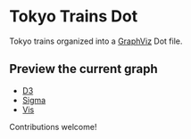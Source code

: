 # Tokyo Trains Dot

Tokyo trains organized into a [GraphViz](http://www.graphviz.org) Dot file.

## Preview the current graph
- [D3](http://htmlpreview.github.io/?https://github.com/wesalvaro/tokyo-dot/blob/master/renders/d3-force.html)
- [Sigma](http://htmlpreview.github.io/?https://github.com/wesalvaro/tokyo-dot/blob/master/renders/sigma.html)
- [Vis](http://htmlpreview.github.io/?https://github.com/wesalvaro/tokyo-dot/blob/master/renders/vis.html)

Contributions welcome!
